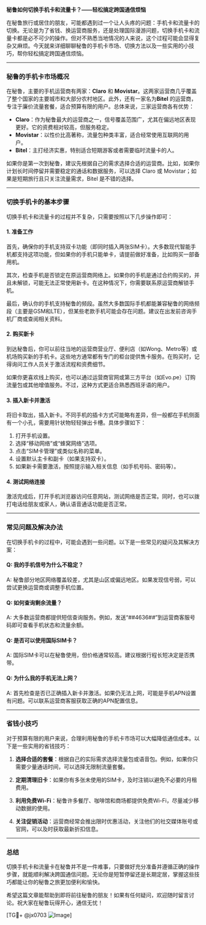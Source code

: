 **秘鲁如何切换手机卡和流量卡？——轻松搞定跨国通信烦恼**

在秘鲁旅行或居住的朋友，可能都遇到过一个让人头疼的问题：手机卡和流量卡的切换。无论是为了省钱、换运营商服务，还是处理国际漫游问题，切换手机卡和流量卡都是必不可少的操作。但对不熟悉当地情况的人来说，这个过程可能会显得复杂又麻烦。今天就来详细聊聊秘鲁的手机卡市场、切换方法以及一些实用的小技巧，帮你轻松搞定跨国通信烦恼。

---

### **秘鲁的手机卡市场概况**
在秘鲁，主要的手机运营商有两家：**Claro** 和 **Movistar**。这两家运营商几乎覆盖了整个国家的主要城市和大部分农村地区。此外，还有一家名为**Bitel** 的运营商，专注于廉价流量套餐，适合预算有限的用户。总体来说，三家运营商各有优势：

- **Claro**：作为秘鲁最大的运营商之一，信号覆盖范围广，尤其在偏远地区表现更好。它的资费相对较高，但服务稳定。
- **Movistar**：以性价比高著称，流量包种类丰富，适合经常使用互联网的用户。
- **Bitel**：主打经济实惠，特别适合短期游客或者需要临时流量卡的人。

如果你是第一次到秘鲁，建议先根据自己的需求选择合适的运营商。比如，如果你计划长时间停留并需要稳定的通话和数据服务，可以选择 Claro 或 Movistar；如果是短期旅行且只关注流量需求，Bitel 是不错的选择。

---

### **切换手机卡的基本步骤**
切换手机卡和流量卡的过程并不复杂，只需要按照以下几步操作即可：

#### **1. 准备工作**
首先，确保你的手机支持双卡功能（即同时插入两张SIM卡）。大多数现代智能手机都支持这项功能，但如果你的手机只能单卡，请提前做好准备，比如购买一部备用机。

其次，检查手机是否锁定在原运营商网络上。如果你的手机是通过合约购买的，并且未解锁，可能无法正常使用新卡。在这种情况下，你需要联系原运营商解锁手机。

最后，确认你的手机支持秘鲁的频段。虽然大多数国际手机都能兼容秘鲁的网络频段（主要是GSM和LTE），但某些老款手机可能会存在问题。建议在出发前咨询手机厂商或查阅相关资料。

#### **2. 购买新卡**
到达秘鲁后，你可以前往当地的运营商营业厅、便利店（如Wong、Metro等）或机场购买新的手机卡。这些地方通常都有专门的柜台提供售卡服务。在购买时，记得询问工作人员关于激活流程和资费细节。

如果你更喜欢线上购买，也可以通过运营商官网或第三方平台（如Evo.pe）订购流量包或其他增值服务。不过，这种方式更适合熟悉西班牙语的用户。

#### **3. 插入新卡并激活**
将旧卡取出，插入新卡。不同手机的插卡方式可能略有差异，但一般都在手机侧面有一个小孔，需要用针状物轻轻弹出卡槽。具体步骤如下：

1. 打开手机设置。
2. 选择“移动网络”或“蜂窝网络”选项。
3. 点击“SIM卡管理”或类似名称的菜单。
4. 设置默认主卡和副卡（如果支持双卡）。
5. 如果新卡需要激活，按照提示输入相关信息（如手机号码、密码等）。

#### **4. 测试网络连接**
激活完成后，打开手机浏览器访问任意网站，测试网络是否正常。同时，也可以拨打电话给朋友或家人，确认语音通话功能是否正常。

---

### **常见问题及解决办法**
在切换手机卡的过程中，可能会遇到一些问题。以下是一些常见的疑问及其解决方案：

#### **Q: 我的手机信号为什么不稳定？**
A: 秘鲁部分地区网络覆盖较差，尤其是山区或偏远地区。如果发现信号弱，可以尝试更换运营商或调整手机位置。

#### **Q: 如何查询剩余流量？**
A: 大多数运营商都提供短信查询服务。例如，发送“*#*#4636#*#*”到运营商客服号码即可查看手机状态和流量余额。

#### **Q: 是否可以使用国际SIM卡？**
A: 国际SIM卡可以在秘鲁使用，但价格通常较高。建议根据行程长短决定是否携带。

#### **Q: 为什么我的手机无法上网？**
A: 首先检查是否已正确插入新卡并激活。如果仍无法上网，可能是手机APN设置有问题。可以联系运营商客服获取正确的APN配置信息。

---

### **省钱小技巧**
对于预算有限的用户来说，合理利用秘鲁的手机卡市场可以大幅降低通信成本。以下是一些实用的省钱技巧：

1. **选择合适的套餐**：根据自己的实际需求选择流量包或语音包。例如，如果你只需要少量通话时间，可以选择无限制流量套餐。
   
2. **定期清理旧卡**：如果你有多张未使用的SIM卡，及时注销以避免不必要的月租费用。

3. **利用免费Wi-Fi**：秘鲁许多餐厅、咖啡馆和商场都提供免费Wi-Fi，尽量减少移动数据的使用。

4. **关注促销活动**：运营商经常会推出限时优惠活动，关注他们的社交媒体账号或官网，可以及时获取最新折扣信息。

---

### **总结**
切换手机卡和流量卡在秘鲁并不是一件难事，只要做好充分准备并遵循正确的操作步骤，就能顺利解决跨国通信问题。无论你是短暂停留还是长期定居，掌握这些技巧都能让你的秘鲁之旅更加便利和愉快。

希望这篇文章能帮助到即将前往秘鲁的朋友！如果有任何疑问，欢迎随时留言讨论。祝大家在秘鲁玩得开心，通信无忧！

[TG💪+ @jx0703 ![Image](https://github.com/user-attachments/assets/dbca1d08-cadb-493c-b0ec-ad6f7a83f270)]